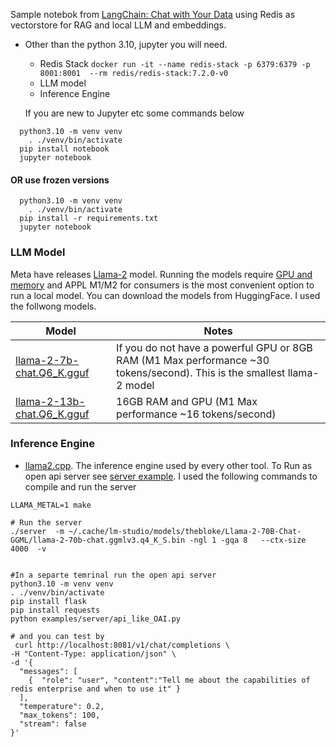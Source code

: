 Sample notebok from [LangChain: Chat with Your Data](https://learn.deeplearning.ai/langchain-chat-with-your-data) using Redis as vectorstore for RAG and local LLM and embeddings.


* Other than the python 3.10, jupyter you will need. 
	
	* Redis Stack `docker run -it --name redis-stack -p 6379:6379 -p 8001:8001  --rm redis/redis-stack:7.2.0-v0`
	* LLM model
	* Inference Engine
	
	If you are new to Jupyter etc some commands below
	
```
  python3.10 -m venv venv
	. ./venv/bin/activate
  pip install notebook
  jupyter notebook
```
#### OR use frozen versions

```
  python3.10 -m venv venv
	. ./venv/bin/activate
  pip install -r requirements.txt
  jupyter notebook
```


  ### LLM Model
  
  Meta have releases  [Llama-2](https://ai.meta.com/llama/) model. Running the models require [GPU and memory](https://finbarr.ca/how-is-llama-cpp-possible/) and APPL M1/M2 for consumers is the most convenient option to run a local model. You can download the models from HuggingFace. I used the follwong models. 
	
  
  | Model                                                        | Notes                                                        |
  | ------------------------------------------------------------ | ------------------------------------------------------------ |
  | [llama-2-7b-chat.Q6_K.gguf](https://huggingface.co/TheBloke/Llama-2-7b-Chat-GGUF/resolve/main/llama-2-7b-chat.Q6_K.gguf) | If you do not have a powerful GPU or 8GB RAM (M1 Max performance ~30 tokens/second). This is the smallest llama-2 model |
  | [llama-2-13b-chat.Q6_K.gguf](https://huggingface.co/TheBloke/Llama-2-13B-chat-GGUF/resolve/main/llama-2-13b-chat.Q6_K.gguf) | 16GB RAM and GPU (M1 Max performance ~16  tokens/second)     
  
  ### <a name="inference">Inference Engine</a>
  
  * [llama2.cpp](https://github.com/ggerganov/llama.cpp). The inference engine used by every  other tool. To Run as open api server see [server example](https://github.com/ggerganov/llama.cpp/blob/master/examples/server/README.md). I used the following commands to compile and run the server
  ```
  LLAMA_METAL=1 make
  
  # Run the server
  ./server  -m ~/.cache/lm-studio/models/thebloke/Llama-2-70B-Chat-GGML/llama-2-70b-chat.ggmlv3.q4_K_S.bin -ngl 1 -gqa 8   --ctx-size 4000  -v
  
  
  #In a separte temrinal run the open api server
  python3.10 -m venv venv
  . ./venv/bin/activate
  pip install flask
  pip install requests
  python examples/server/api_like_OAI.py
  
  # and you can test by
   curl http://localhost:8081/v1/chat/completions \
  -H "Content-Type: application/json" \
  -d '{
    "messages": [
      {  "role": "user", "content":"Tell me about the capabilities of redis enterprise and when to use it" }
    ],
    "temperature": 0.2,
    "max_tokens": 100,
    "stream": false
  }'
  ```
